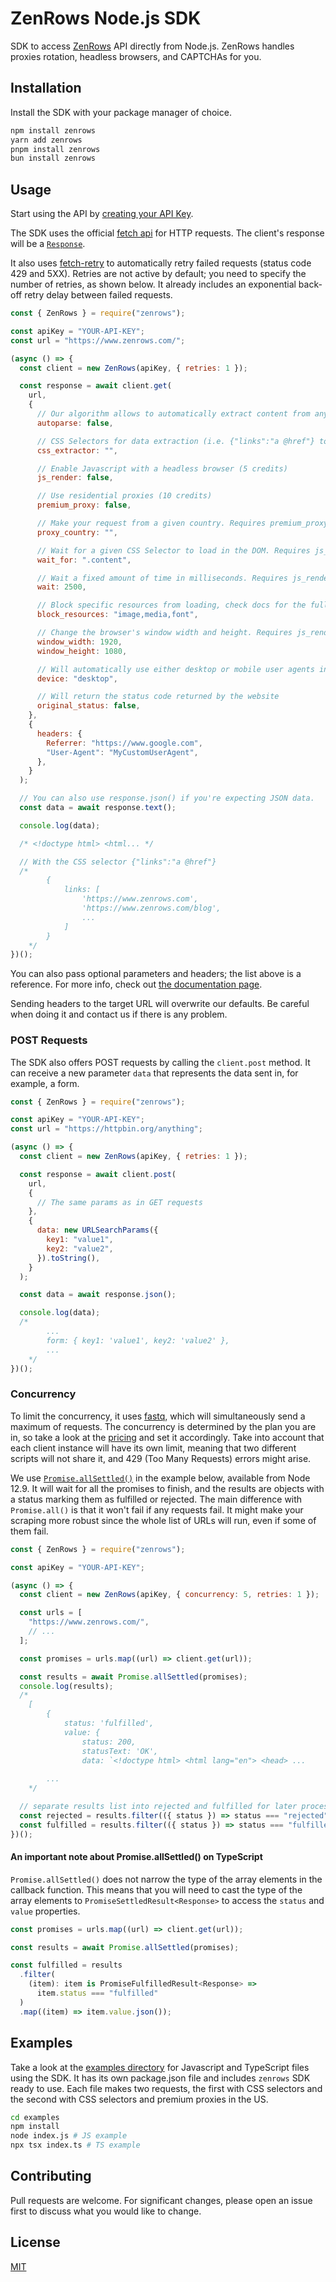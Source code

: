 # ZenRows Node.js SDK

SDK to access [ZenRows](https://www.zenrows.com/) API directly from Node.js. ZenRows handles proxies rotation, headless browsers, and CAPTCHAs for you.

## Installation

Install the SDK with your package manager of choice.

```bash
npm install zenrows
yarn add zenrows
pnpm install zenrows
bun install zenrows
```

## Usage

Start using the API by [creating your API Key](https://app.zenrows.com/register?p=free).

The SDK uses the official [fetch api](https://nodejs.org/dist/latest-v18.x/docs/api/globals.html) for HTTP requests. The client's response will be a [`Response`](https://nodejs.org/dist/latest-v18.x/docs/api/globals.html#response).

It also uses [fetch-retry](https://github.com/jonbern/fetch-retry) to automatically retry failed requests (status code 429 and 5XX). Retries are not active by default; you need to specify the number of retries, as shown below. It already includes an exponential back-off retry delay between failed requests.

```javascript
const { ZenRows } = require("zenrows");

const apiKey = "YOUR-API-KEY";
const url = "https://www.zenrows.com/";

(async () => {
  const client = new ZenRows(apiKey, { retries: 1 });

  const response = await client.get(
    url,
    {
      // Our algorithm allows to automatically extract content from any website
      autoparse: false,

      // CSS Selectors for data extraction (i.e. {"links":"a @href"} to get href attributes from links)
      css_extractor: "",

      // Enable Javascript with a headless browser (5 credits)
      js_render: false,

      // Use residential proxies (10 credits)
      premium_proxy: false,

      // Make your request from a given country. Requires premium_proxy
      proxy_country: "",

      // Wait for a given CSS Selector to load in the DOM. Requires js_render
      wait_for: ".content",

      // Wait a fixed amount of time in milliseconds. Requires js_render
      wait: 2500,

      // Block specific resources from loading, check docs for the full list. Requires js_render
      block_resources: "image,media,font",

      // Change the browser's window width and height. Requires js_render
      window_width: 1920,
      window_height: 1080,

      // Will automatically use either desktop or mobile user agents in the headers
      device: "desktop",

      // Will return the status code returned by the website
      original_status: false,
    },
    {
      headers: {
        Referrer: "https://www.google.com",
        "User-Agent": "MyCustomUserAgent",
      },
    }
  );

  // You can also use response.json() if you're expecting JSON data.
  const data = await response.text();

  console.log(data);

  /* <!doctype html> <html... */

  // With the CSS selector {"links":"a @href"}
  /*
        {
            links: [
                'https://www.zenrows.com',
                'https://www.zenrows.com/blog',
                ...
            ]
        }
    */
})();
```

You can also pass optional parameters and headers; the list above is a reference. For more info, check out [the documentation page](https://www.zenrows.com/documentation).

Sending headers to the target URL will overwrite our defaults. Be careful when doing it and contact us if there is any problem.

### POST Requests

The SDK also offers POST requests by calling the `client.post` method. It can receive a new parameter `data` that represents the data sent in, for example, a form.

```javascript
const { ZenRows } = require("zenrows");

const apiKey = "YOUR-API-KEY";
const url = "https://httpbin.org/anything";

(async () => {
  const client = new ZenRows(apiKey, { retries: 1 });

  const response = await client.post(
    url,
    {
      // The same params as in GET requests
    },
    {
      data: new URLSearchParams({
        key1: "value1",
        key2: "value2",
      }).toString(),
    }
  );

  const data = await response.json();

  console.log(data);
  /*
        ...
        form: { key1: 'value1', key2: 'value2' },
        ...
    */
})();
```

### Concurrency

To limit the concurrency, it uses [fastq](https://github.com/mcollina/fastq), which will simultaneously send a maximum of requests. The concurrency is determined by the plan you are in, so take a look at the [pricing](https://www.zenrows.com/pricing) and set it accordingly. Take into account that each client instance will have its own limit, meaning that two different scripts will not share it, and 429 (Too Many Requests) errors might arise.

We use [`Promise.allSettled()`](https://developer.mozilla.org/en-US/docs/Web/JavaScript/Reference/Global_Objects/Promise/allSettled) in the example below, available from Node 12.9. It will wait for all the promises to finish, and the results are objects with a status marking them as fulfilled or rejected. The main difference with `Promise.all()` is that it won't fail if any requests fail. It might make your scraping more robust since the whole list of URLs will run, even if some of them fail.

```javascript
const { ZenRows } = require("zenrows");

const apiKey = "YOUR-API-KEY";

(async () => {
  const client = new ZenRows(apiKey, { concurrency: 5, retries: 1 });

  const urls = [
    "https://www.zenrows.com/",
    // ...
  ];

  const promises = urls.map((url) => client.get(url));

  const results = await Promise.allSettled(promises);
  console.log(results);
  /*
    [
        {
            status: 'fulfilled',
            value: {
                status: 200,
                statusText: 'OK',
                data: `<!doctype html> <html lang="en"> <head> ...
            
        ...
    */

  // separate results list into rejected and fulfilled for later processing
  const rejected = results.filter(({ status }) => status === "rejected");
  const fulfilled = results.filter(({ status }) => status === "fulfilled");
})();
```

#### An important note about Promise.allSettled() on TypeScript

`Promise.allSettled()` does not narrow the type of the array elements in the callback function. This means that you will need to cast the type of the array elements to `PromiseSettledResult<Response>` to access the `status` and `value` properties.

```typescript
const promises = urls.map((url) => client.get(url));

const results = await Promise.allSettled(promises);

const fulfilled = results
  .filter(
    (item): item is PromiseFulfilledResult<Response> =>
      item.status === "fulfilled"
  )
  .map((item) => item.value.json());
```

## Examples

Take a look at the [examples directory](./examples) for Javascript and TypeScript files using the SDK.
It has its own package.json file and includes `zenrows` SDK ready to use.
Each file makes two requests, the first with CSS selectors and the second with CSS selectors and premium proxies in the US.

```bash
cd examples
npm install
node index.js # JS example
npx tsx index.ts # TS example
```

## Contributing

Pull requests are welcome. For significant changes, please open an issue first to discuss what you would like to change.

## License

[MIT](./LICENSE)
